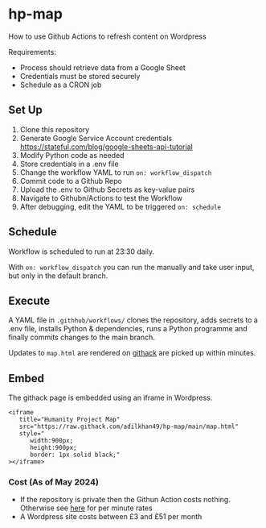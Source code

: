 # hp-map

How to use Github Actions to refresh content on Wordpress


Requirements:
- Process should retrieve data from a Google Sheet
- Credentials must be stored securely
- Schedule as a CRON job

## Set Up


1. Clone this repository
6. Generate Google Service Account credentials https://stateful.com/blog/google-sheets-api-tutorial
2. Modify Python code as needed
7. Store credentials in a .env file
8. Change the workflow YAML to run `on: workflow_dispatch`
9. Commit code to a Github Repo
10. Upload the .env to Github Secrets as key-value pairs
11. Navigate to Githubn/Actions to test the Workflow
12. After debugging, edit the YAML to be triggered `on: schedule`


## Schedule

Workflow is scheduled to run at 23:30 daily.

With `on: workflow_dispatch` you can run the manually and take user input, but only in the default branch.

## Execute

A YAML file in `.githhub/workflows/` clones the repository, adds secrets to a .env file, installs Python & dependencies, runs a Python programme and finally commits changes to the main branch. 

Updates to `map.html` are rendered on [githack](https://raw.githack.com/adilkhan49/hp-map/main/map.html) are picked up within minutes.

## Embed

The githack page is embedded using an iframe in Wordpress. 

```
<iframe
   title="Humanity Project Map"
   src="https://raw.githack.com/adilkhan49/hp-map/main/map.html"
   style="
      width:900px;
      height:900px;
      border: 1px solid black;"
></iframe>
```
 
### Cost (As of May 2024)

- If the repository is private then the Githun Action costs nothing. Otherwise see [here](https://docs.github.com/en/billing/managing-billing-for-github-actions/about-billing-for-github-actions#per-minute-rates) for per minute rates
- A Wordpress site costs between £3 and £51 per month


